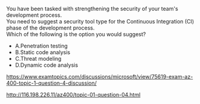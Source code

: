 You have been tasked with strengthening the security of your team's development process.<br/>You need to suggest a security tool type for the Continuous Integration (CI) phase of the development process.<br/>Which of the following is the option you would suggest?<br/><ul><li class="multi-choice-item"><span class="multi-choice-letter" data-choice-letter="A">A.</span>Penetration testing</li><li class="multi-choice-item correct-hidden"><span class="multi-choice-letter" data-choice-letter="B">B.</span>Static code analysis</li><li class="multi-choice-item"><span class="multi-choice-letter" data-choice-letter="C">C.</span>Threat modeling</li><li class="multi-choice-item"><span class="multi-choice-letter" data-choice-letter="D">D.</span>Dynamic code analysis</li></ul><p><a href="https://www.examtopics.com/discussions/microsoft/view/75619-exam-az-400-topic-1-question-4-discussion/">https://www.examtopics.com/discussions/microsoft/view/75619-exam-az-400-topic-1-question-4-discussion/</a></p><p><a href="http://116.198.226.11/az400/topic-01-question-04.html">http://116.198.226.11/az400/topic-01-question-04.html</a></p><script src="https://giscus.app/client.js"                    data-repo="azsamples/az204"                    data-repo-id="R_kgDOMRXzDQ"                    data-category="General"                    data-category-id="DIC_kwDOMRXzDc4Cgi27"                    data-mapping="pathname"                    data-strict="0"                    data-reactions-enabled="0"                    data-emit-metadata="0"                    data-input-position="bottom"                    data-theme="preferred_color_scheme"                    data-lang="en"                    crossorigin="anonymous"                    async>                    </script>
